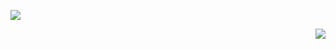 ![](https://github-readme-stats.vercel.app/api?username=gopokas&theme=dark&show_icons=true)

<a href="https://discord.com/users/247483052370952192">
  <img src="https://lanyard.cnrad.dev/api/247483052370952192" align="right" />
</a>
